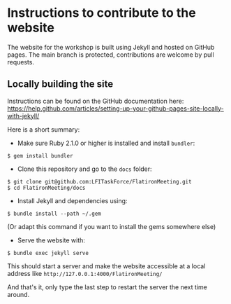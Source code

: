 # Instructions to contribute to the website

The website for the workshop is built using Jekyll and hosted on
GitHub pages.
The main branch is protected, contributions are welcome by pull
requests.

## Locally building the site

Instructions can be found on the GitHub documentation here:
https://help.github.com/articles/setting-up-your-github-pages-site-locally-with-jekyll/

Here is a short summary:

  - Make sure Ruby 2.1.0 or higher is installed and install
   `bundler`:
   ```
   $ gem install bundler
   ```

  - Clone this repository and go to the `docs` folder:
   ```
   $ git clone git@github.com:LFITaskForce/FlatironMeeting.git
   $ cd FlatironMeeting/docs
   ```

  - Install Jekyll and dependencies using:
   ```
   $ bundle install --path ~/.gem
   ```
   (Or adapt this command if you want to install the gems somewhere else)

  - Serve the website with:
   ```
   $ bundle exec jekyll serve
   ```
   This should start a server and make the website accessible at a local address like `http://127.0.0.1:4000/FlatironMeeting/`

And that's it, only type the last step to restart the server the next time around.

